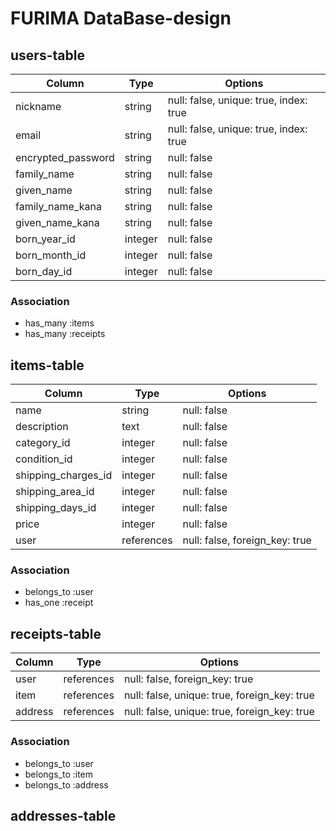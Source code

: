 # FURIMA DataBase-design


## users-table
|Column            |Type   |Options                               |
|------------------|-------|--------------------------------------|
|nickname          |string |null: false, unique: true, index: true|
|email             |string |null: false, unique: true, index: true|
|encrypted_password|string |null: false                           |
|family_name       |string |null: false                           |
|given_name        |string |null: false                           |
|family_name_kana  |string |null: false                           |
|given_name_kana   |string |null: false                           |
|born_year_id      |integer|null: false                           |
|born_month_id     |integer|null: false                           |
|born_day_id       |integer|null: false                           |

### Association
- has_many :items
- has_many :receipts


## items-table
|Column             |Type      |Options                       |
|-------------------|----------|------------------------------|
|name               |string    |null: false                   |
|description        |text      |null: false                   |
|category_id        |integer   |null: false                   |
|condition_id       |integer   |null: false                   |
|shipping_charges_id|integer   |null: false                   |
|shipping_area_id   |integer   |null: false                   |
|shipping_days_id   |integer   |null: false                   |
|price              |integer   |null: false                   |
|user               |references|null: false, foreign_key: true|

### Association
- belongs_to :user
- has_one :receipt


## receipts-table
|Column |Type      |Options                                     |
|-------|----------|--------------------------------------------|
|user   |references|null: false, foreign_key: true              |
|item   |references|null: false, unique: true, foreign_key: true|
|address|references|null: false, unique: true, foreign_key: true|

### Association
- belongs_to :user
- belongs_to :item
- belongs_to :address


## addresses-table
